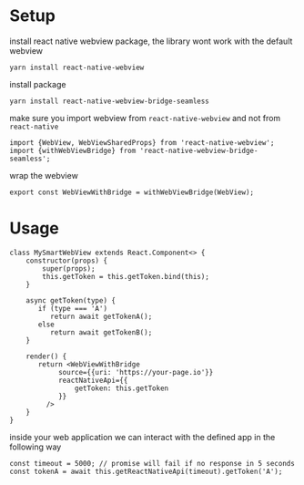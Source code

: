# Setup

install react native webview package, the library wont work with the default webview

```
yarn install react-native-webview
```

install package

```
yarn install react-native-webview-bridge-seamless
```

make sure you import webview from `react-native-webview` and not from `react-native`

```
import {WebView, WebViewSharedProps} from 'react-native-webview';
import {withWebViewBridge} from 'react-native-webview-bridge-seamless';
```

wrap the webview

```
export const WebViewWithBridge = withWebViewBridge(WebView);
```

# Usage

```
class MySmartWebView extends React.Component<> {
    constructor(props) {
        super(props);
        this.getToken = this.getToken.bind(this);
    }

    async getToken(type) {
       if (type === 'A')
          return await getTokenA();
       else
          return await getTokenB();
    }

    render() {
       return <WebViewWithBridge
            source={{uri: 'https://your-page.io'}}
            reactNativeApi={{
                getToken: this.getToken
            }}
         />
    }
}

```

inside your web application we can interact with the defined app in the following way

```
const timeout = 5000; // promise will fail if no response in 5 seconds
const tokenA = await this.getReactNativeApi(timeout).getToken('A');
```
